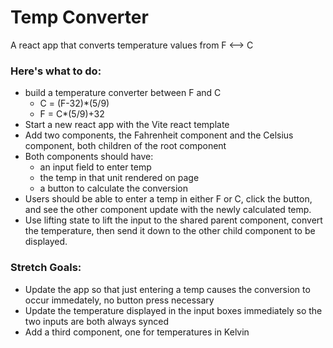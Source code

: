 # Temp Converter
A react app that converts temperature values from F <--> C

### Here's what to do:
 - build a temperature converter between F and C
   - C = (F-32)*(5/9)
   - F = C*(5/9)+32
 - Start a new react app with the Vite react template
 - Add two components, the Fahrenheit component and the Celsius component, both children of the root component
 - Both components should have:
   - an input field to enter temp
   - the temp in that unit rendered on page
   - a button to calculate the conversion
 - Users should be able to enter a temp in either F or C, click the button, and see the other component update with the newly calculated temp.
 - Use lifting state to lift the input to the shared parent component, convert the temperature, then send it down to the other child component to be displayed.


### Stretch Goals:
 - Update the app so that just entering a temp causes the conversion to occur immedately, no button press necessary
 - Update the temperature displayed in the input boxes immediately so the two inputs are both always synced
 - Add a third component, one for temperatures in Kelvin
